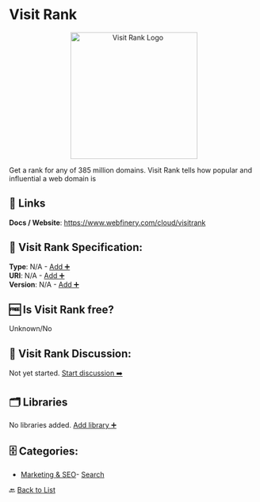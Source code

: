 # Visit Rank
<p align="center">
    <img width="256" src="https://raw.githubusercontent.com/apis-list/apis-list/main/apis/visit-rank/logo_256x256.png" alt="Visit Rank Logo"/>
</p>
Get a rank for any of 385 million domains. Visit Rank tells how popular and influential a web domain is

##  🔗 Links
**Docs / Website**: https://www.webfinery.com/cloud/visitrank

## 🧬 Visit Rank Specification:
**Type**: N/A - [Add ➕](https://github.com/apis-list/apis-list/edit/main/apis/visit-rank/visit-rank.yaml)  
**URI**: N/A - [Add ➕](https://github.com/apis-list/apis-list/edit/main/apis/visit-rank/visit-rank.yaml)  
**Version**: N/A - [Add ➕](https://github.com/apis-list/apis-list/edit/main/apis/visit-rank/visit-rank.yaml)

## 🆓 Is Visit Rank free?
 Unknown/No 

## 💬 Visit Rank Discussion:
Not yet started. [Start discussion ➡️](https://github.com/apis-list/apis-list/discussions/new)

## 🗂️ Libraries

No libraries added. [Add library ➕](https://github.com/apis-list/apis-list/edit/main/apis/visit-rank/visit-rank.yaml)    


## 🗄️ Categories:
- [Marketing & SEO](https://github.com/apis-list/apis-list#marketing--seo-)- [Search](https://github.com/apis-list/apis-list#search-)

🔙  [Back to List](https://github.com/apis-list/apis-list)
